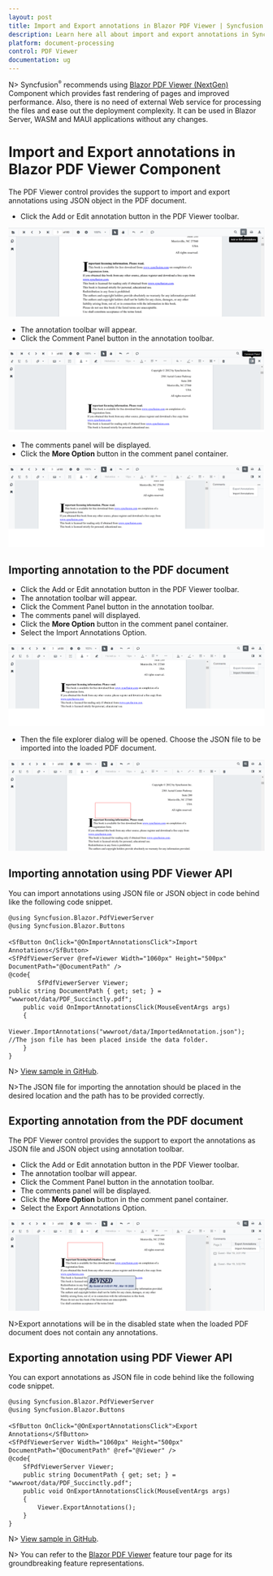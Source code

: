 ```yaml
---
layout: post
title: Import and Export annotations in Blazor PDF Viewer | Syncfusion
description: Learn here all about import and export annotations in Syncfusion Blazor PDF Viewer component and more.
platform: document-processing
control: PDF Viewer
documentation: ug
---
```


N> Syncfusion<sup style="font-size:70%">&reg;</sup> recommends using [Blazor PDF Viewer (NextGen)](https://help.syncfusion.com/document-processing/pdf/pdf-viewer/blazor/getting-started/server-side-application) Component which provides fast rendering of pages and improved performance. Also, there is no need of external Web service for processing the files and ease out the deployment complexity. It can be used in Blazor Server, WASM and MAUI applications without any changes.

# Import and Export annotations in Blazor PDF Viewer Component

The PDF Viewer control provides the support to import and export annotations using JSON object in the PDF document.

* Click the Add or Edit annotation button in the PDF Viewer toolbar.

![Blazor PDFViewer with Edit Button](../images/blazor-pdfviewer-edit-button.png)

* The annotation toolbar will appear.
* Click the Comment Panel button in the annotation toolbar.

![Blazor PDFViewer with Comment Panel](../images/blazor-pdfviewer-edit-sticknotes-comment.png)

* The comments panel will be displayed.
* Click the **More Option** button in the comment panel container.

![Displaying More Option in Blazor PDFViewer](../images/blazor-pdfviewer-show-more-option.png)

## Importing annotation to the PDF document

* Click the Add or Edit annotation button in the PDF Viewer toolbar.
* The annotation toolbar will appear.
* Click the Comment Panel button in the annotation toolbar.
* The comments panel will displayed.
* Click the **More Option** button in the comment panel container.
* Select the Import Annotations Option.

![Importing Annotation in Blazor PDFViewer](../images/blazor-pdfviewer-import-annotation.png)

* Then the file explorer dialog will be opened. Choose the JSON file to be imported into the loaded PDF document.

![Blazor PDFViewer with Imported Annotation](../images/blazor-pdfviewer-imported-annotation.png)

## Importing annotation using PDF Viewer API

You can import annotations using JSON file or JSON object in code behind like the following code snippet.

```cshtml
@using Syncfusion.Blazor.PdfViewerServer
@using Syncfusion.Blazor.Buttons

<SfButton OnClick="@OnImportAnnotationsClick">Import Annotations</SfButton>
<SfPdfViewerServer @ref=Viewer Width="1060px" Height="500px" DocumentPath="@DocumentPath" />
@code{
        SfPdfViewerServer Viewer;
public string DocumentPath { get; set; } = "wwwroot/data/PDF_Succinctly.pdf";
    public void OnImportAnnotationsClick(MouseEventArgs args)
    {
        Viewer.ImportAnnotations("wwwroot/data/ImportedAnnotation.json"); //The json file has been placed inside the data folder.
    }
}
```

N> [View sample in GitHub](https://github.com/SyncfusionExamples/blazor-pdf-viewer-classic-examples/tree/master/Annotations/Import-Export/Annotations%20as%20JSON%20stream%20and%20file).

N>The JSON file for importing the annotation should be placed in the desired location and the path has to be provided correctly.

## Exporting annotation from the PDF document

The PDF Viewer control provides the support to export the annotations as JSON file and JSON object using annotation toolbar.

* Click the Add or Edit annotation button in the PDF Viewer toolbar.
* The annotation toolbar will appear.
* Click the Comment Panel button in the annotation toolbar.
* The comments panel will be displayed.
* Click the **More Option** button in the comment panel container.
* Select the Export Annotations Option.

![Exporting Annotation in Blazor PDFViewer](../images/blazor-pdfviewer-export-annotation.png)

N>Export annotations will be in the disabled state when the loaded PDF document does not contain any annotations.

## Exporting annotation using PDF Viewer API

You can export annotations as JSON file in code behind like the following code snippet.

```cshtml
@using Syncfusion.Blazor.PdfViewerServer
@using Syncfusion.Blazor.Buttons

<SfButton OnClick="@OnExportAnnotationsClick">Export Annotations</SfButton>
<SfPdfViewerServer Width="1060px" Height="500px" DocumentPath="@DocumentPath" @ref="@Viewer" />
@code{
    SfPdfViewerServer Viewer;
    public string DocumentPath { get; set; } = "wwwroot/data/PDF_Succinctly.pdf";
    public void OnExportAnnotationsClick(MouseEventArgs args)
    {
        Viewer.ExportAnnotations();
    }
}
```
N> [View sample in GitHub](https://github.com/SyncfusionExamples/blazor-pdf-viewer-classic-examples/tree/master/Annotations/Import-Export/Annotations%20as%20JSON%20stream%20and%20file).

N> You can refer to the [Blazor PDF Viewer]() feature tour page for its groundbreaking feature representations.